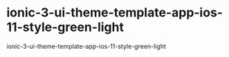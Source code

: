 # ionic-3-ui-theme-template-app-ios-11-style-green-light
 ionic-3-ui-theme-template-app-ios-11-style-green-light
